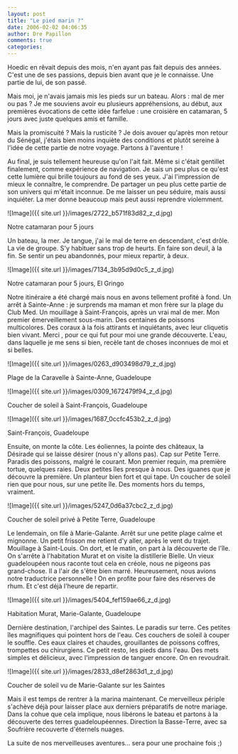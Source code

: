 ```yaml
---
layout: post
title: "Le pied marin ?"
date: 2006-02-02 04:06:35
author: Dre Papillon
comments: true
categories: 
---
```



Hoedic en rêvait depuis des mois, n'en ayant pas fait depuis des années.  C'est une de ses passions, depuis bien avant que je le connaisse.  Une partie de lui, de son passé.

Mais moi, je n'avais jamais mis les pieds sur un bateau.  Alors : mal de mer ou pas ?  Je me souviens avoir eu plusieurs appréhensions, au début, aux premières évocations de cette idée farfelue : une croisière en catamaran, 5 jours avec juste quelques amis et famille.

Mais la promiscuité ?  Mais la rusticité ?  Je dois avouer qu'après mon retour du Sénégal, j'étais bien moins inquiète des conditions et plutôt sereine à l'idée de cette partie de notre voyage.  Partons à l'aventure !

Au final, je suis tellement heureuse qu'on l'ait fait.  Même si c'était gentillet finalement, comme expérience de navigation.  Je sais un peu plus ce qu'est cette lumière qui brille toujours au fond de ses yeux.  J'ai l'impression de mieux le connaître, le comprendre.  De partager un peu plus cette partie de son univers qui m'était inconnue.  De me laisser un peu séduire, mais aussi inquiéter.  La mer donne beaucoup mais peut aussi reprendre violemment.


![Image]({{ site.url }}/images/2722_b571f83d82_z_d.jpg)
<div class="photoattrib">Notre catamaran pour 5 jours</div>



Un bateau, la mer.  Je tangue, j'ai le mal de terre en descendant, c'est drôle.  La vie de groupe.  S'y habituer sans trop de heurts.  En faire son deuil, à la fin.  Se sentir un peu abandonnés, pour mieux repartir, à deux.


![Image]({{ site.url }}/images/7134_3b95d9d0c5_z_d.jpg)
<div class="photoattrib">Notre catamaran pour 5 jours, El Gringo</div>



Notre itinéraire a été chargé mais nous en avons tellement profité à fond.  Un arrêt à Sainte-Anne : je surprends ma maman et mon frère sur la plage du Club Med.  Un mouillage à Saint-François, après un vrai mal de mer.  Mon premier émerveillement sous-marin.  Des centaines de poissons multicolores.  Des coraux à la fois attirants et inquiétants, avec leur cliquetis bien vivant.  Merci , pour ce qui fut pour moi une grande découverte.  L'eau, dans laquelle je me sens si bien, recèle tant de choses inconnues de moi et si belles.


![Image]({{ site.url }}/images/0263_d903498d79_z_d.jpg)
<div class="photoattrib">Plage de la Caravelle à Sainte-Anne, Guadeloupe</div>




![Image]({{ site.url }}/images/0309_1672479f94_z_d.jpg)
<div class="photoattrib">Coucher de soleil à Saint-François, Guadeloupe</div>




![Image]({{ site.url }}/images/1687_0ccfc453b2_z_d.jpg)
<div class="photoattrib">Saint-François, Guadeloupe</div>



Ensuite, on monte la côte.  Les éoliennes, la pointe des châteaux, la Désirade qui se laisse désirer (nous n'y allons pas).  Cap sur Petite Terre.  Paradis des poissons, malgré le courant.  Mon premier requin, ma première tortue, quelques raies.  Deux petites îles presque à nous.  Des iguanes que je découvre la première.  Un planteur bien fort et qui tape.  Un coucher de soleil rien que pour nous, sur une petite île.  Des moments hors du temps, vraiment.


![Image]({{ site.url }}/images/5247_0d6a37cbc2_z_d.jpg)
<div class="photoattrib">Coucher de soleil privé à Petite Terre, Guadeloupe</div>



Le lendemain, on file à Marie-Galante.  Arrêt sur une petite plage calme et mignonne.  Un petit frisson me retient d'y aller, après le vent du trajet.  Mouillage à Saint-Louis.  On dort, et le matin, on part à la découverte de l'île.  On s'arrête à l'habitation Murat et on visite la distillerie Bielle.  Un vieux guadeloupéen nous raconte tout cela en créole, nous ne pigeons pas grand-chose.  Il a l'air de s'être bien marré.  Heureusement, nous avions notre traductrice personnelle !  On en profite pour faire des réserves de rhum.  Et c'est déjà l'heure de repartir.


![Image]({{ site.url }}/images/5404_fef159ae66_z_d.jpg)
<div class="photoattrib">Habitation Murat, Marie-Galante, Guadeloupe</div>



Dernière destination, l'archipel des Saintes.  Le paradis sur terre.  Ces petites îles magnifiques qui pointent hors de l'eau.  Ces couchers de soleil à couper le souffle.  Ces eaux claires et chaudes, grouillantes de poissons coffres, trompettes ou chirurgiens.  Ce petit resto, les pieds dans l'eau.  Des mets simples et délicieux, avec l'impression de tanguer encore.  On en revoudrait.


![Image]({{ site.url }}/images/2833_d8ef2863d1_z_d.jpg)
<div class="photoattrib">Coucher de soleil vu de Marie-Galante sur les Saintes</div>



Mais il est temps de rentrer à la marina maintenant.  Ce merveilleux périple s'achève déjà pour laisser place aux derniers préparatifs de notre mariage.  Dans la cohue que cela implique, nous libérons le bateau et partons à la découverte des terres guadeloupéennes.  Direction la Basse-Terre, avec sa Soufrière recouverte d'éternels nuages.

La suite de nos merveilleuses aventures... sera pour une prochaine fois ;)